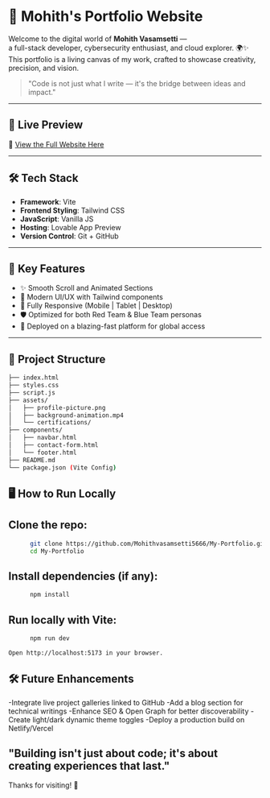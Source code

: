# 🚀 Mohith's Portfolio Website

Welcome to the digital world of **Mohith Vasamsetti** —  
a full-stack developer, cybersecurity enthusiast, and cloud explorer. 🌍✨  
This portfolio is a living canvas of my work, crafted to showcase creativity, precision, and vision.

> "Code is not just what I write — it's the bridge between ideas and impact."

---

## 🔗 Live Preview

🌟 [View the Full Website Here](https://mohithcyberportfolio.netlify.app/)

---

## 🛠️ Tech Stack

- **Framework**: Vite
- **Frontend Styling**: Tailwind CSS
- **JavaScript**: Vanilla JS
- **Hosting**: Lovable App Preview
- **Version Control**: Git + GitHub

---

## 🎯 Key Features

- ✨ Smooth Scroll and Animated Sections
- 🎨 Modern UI/UX with Tailwind components
- 📱 Fully Responsive (Mobile | Tablet | Desktop)
- 🛡️ Optimized for both Red Team & Blue Team personas
- 🚀 Deployed on a blazing-fast platform for global access

---

## 🧩 Project Structure

```bash
├── index.html
├── styles.css
├── script.js
├── assets/
│   ├── profile-picture.png
│   ├── background-animation.mp4
│   └── certifications/
├── components/
│   ├── navbar.html
│   ├── contact-form.html
│   └── footer.html
├── README.md
└── package.json (Vite Config)

```

## 🖥️ How to Run Locally

## Clone the repo:

```bash
      git clone https://github.com/Mohithvasamsetti5666/My-Portfolio.git
      cd My-Portfolio

```

## Install dependencies (if any):

```bash
      npm install

```

## Run locally with Vite:

```bash
      npm run dev

Open http://localhost:5173 in your browser.

```

## 🛠️ Future Enhancements
-Integrate live project galleries linked to GitHub
-Add a blog section for technical writings
-Enhance SEO & Open Graph for better discoverability
-Create light/dark dynamic theme toggles
-Deploy a production build on Netlify/Vercel


## "Building isn't just about code; it's about creating experiences that last."

Thanks for visiting! 🌟

